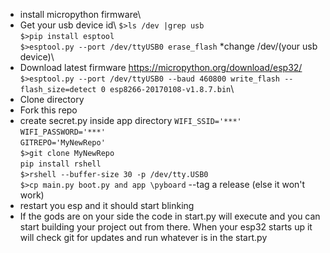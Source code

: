 - install micropython firmware\
- Get your usb device id\ 
```$>ls /dev |grep usb```\
```$>pip install esptool```\
```$>esptool.py --port /dev/ttyUSB0 erase_flash``` *change /dev/(your usb device)\
- Download latest firmware https://micropython.org/download/esp32/
```$>esptool.py --port /dev/ttyUSB0 --baud 460800 write_flash --flash_size=detect 0 esp8266-20170108-v1.8.7.bin```\
- Clone directory
- Fork this repo
- create secret.py inside app directory
```WIFI_SSID='***'```\
```WIFI_PASSWORD='***'```\
```GITREPO='MyNewRepo'```\
```$>git clone MyNewRepo```\
```pip install rshell```\
```$>rshell --buffer-size 30 -p /dev/tty.USB0```\
```$>cp main.py boot.py and app \pyboard```
--tag a release (else it won't work)
- restart you esp and it should start blinking
- If the gods are on your side the code in start.py will execute and you can start building your project out from there.
When your esp32 starts up it will check git for updates and run whatever is in the start.py 
